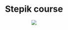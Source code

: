 <div id="header" align="center">
  <h1>Stepik course</h1>                                                                                                                                                      <img src=https://stepik.org/certificate/6b19d258d12a3059ab77f2e4f11a3fc19e7b905a.png?resolution=medium> 
</div>
